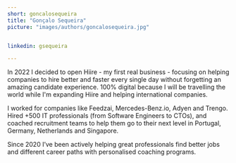 ```yaml
---
short: goncalosequeira
title: "Gonçalo Sequeira"
picture: "images/authors/goncalosequeira.jpg"


linkedin: gsequeira

---
```


In 2022 I decided to open Hiire - my first real business - focusing on helping companies to hire better and faster every single day without forgetting an amazing candidate experience. 100% digital because I will be travelling the world while I'm expanding Hiire and helping international companies.

I worked for companies like Feedzai, Mercedes-Benz.io, Adyen and Trengo. Hired +500 IT professionals (from Software Engineers to CTOs),  and coached recruitment teams to help them go to their next level in Portugal, Germany, Netherlands and Singapore.

Since 2020 I’ve been actively helping great professionals find better jobs and different career paths with personalised coaching programs. 